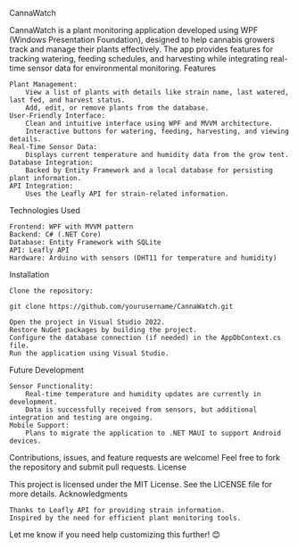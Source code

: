 CannaWatch

CannaWatch is a plant monitoring application developed using WPF (Windows Presentation Foundation), designed to help cannabis growers track and manage their plants effectively. The app provides features for tracking watering, feeding schedules, and harvesting while integrating real-time sensor data for environmental monitoring.
Features

    Plant Management:
        View a list of plants with details like strain name, last watered, last fed, and harvest status.
        Add, edit, or remove plants from the database.
    User-Friendly Interface:
        Clean and intuitive interface using WPF and MVVM architecture.
        Interactive buttons for watering, feeding, harvesting, and viewing details.
    Real-Time Sensor Data:
        Displays current temperature and humidity data from the grow tent.
    Database Integration:
        Backed by Entity Framework and a local database for persisting plant information.
    API Integration:
        Uses the Leafly API for strain-related information.

Technologies Used

    Frontend: WPF with MVVM pattern
    Backend: C# (.NET Core)
    Database: Entity Framework with SQLite
    API: Leafly API
    Hardware: Arduino with sensors (DHT11 for temperature and humidity)

Installation

    Clone the repository:

    git clone https://github.com/yourusername/CannaWatch.git

    Open the project in Visual Studio 2022.
    Restore NuGet packages by building the project.
    Configure the database connection (if needed) in the AppDbContext.cs file.
    Run the application using Visual Studio.

Future Development

    Sensor Functionality:
        Real-time temperature and humidity updates are currently in development.
        Data is successfully received from sensors, but additional integration and testing are ongoing.
    Mobile Support:
        Plans to migrate the application to .NET MAUI to support Android devices.



Contributions, issues, and feature requests are welcome! Feel free to fork the repository and submit pull requests.
License

This project is licensed under the MIT License. See the LICENSE file for more details.
Acknowledgments

    Thanks to Leafly API for providing strain information.
    Inspired by the need for efficient plant monitoring tools.

Let me know if you need help customizing this further! 😊
